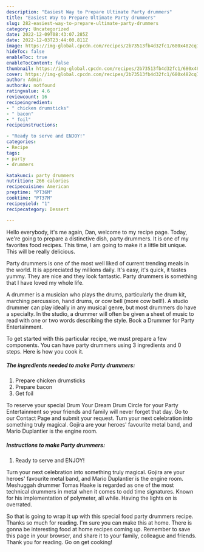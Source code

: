```yaml
---
description: "Easiest Way to Prepare Ultimate Party drummers"
title: "Easiest Way to Prepare Ultimate Party drummers"
slug: 282-easiest-way-to-prepare-ultimate-party-drummers
category: Uncategorized
date: 2022-12-09T08:43:07.285Z
date: 2022-12-03T23:44:00.811Z
image: https://img-global.cpcdn.com/recipes/2b73513fb4d32fc1/680x482cq70/party-drummers-recipe-main-photo.jpg
hideToc: false
enableToc: true
enableTocContent: false
thumbnail: https://img-global.cpcdn.com/recipes/2b73513fb4d32fc1/680x482cq70/party-drummers-recipe-main-photo.jpg
cover: https://img-global.cpcdn.com/recipes/2b73513fb4d32fc1/680x482cq70/party-drummers-recipe-main-photo.jpg
author: Admin
authorAv: notfound
ratingvalue: 4.6
reviewcount: 16
recipeingredient:
- " chicken drumsticks"
- " bacon"
- " foil"
recipeinstructions:

- "Ready to serve and ENJOY!"
categories:
- Recipe
tags:
- party
- drummers

katakunci: party drummers 
nutrition: 266 calories
recipecuisine: American
preptime: "PT36M"
cooktime: "PT37M"
recipeyield: "1"
recipecategory: Dessert

---
```



Hello everybody, it's me again, Dan, welcome to my recipe page. Today, we're going to prepare a distinctive dish, party drummers. It is one of my favorites food recipes. This time, I am going to make it a little bit unique. This will be really delicious.

Party drummers is one of the most well liked of current trending meals in the world. It is appreciated by millions daily. It's easy, it's quick, it tastes yummy. They are nice and they look fantastic. Party drummers is something that I have loved my whole life.

A drummer is a musician who plays the drums, particularly the drum kit, marching percussion, hand drums, or cow bell (more cow bell!). A studio drummer can play ideally in any musical genre, but most drummers do have a specialty. In the studio, a drummer will often be given a sheet of music to read with one or two words describing the style. Book a Drummer for Party Entertainment.


To get started with this particular recipe, we must prepare a few components. You can have party drummers using 3 ingredients and 0 steps. Here is how you cook it.

<!--inarticleads1-->

##### The ingredients needed to make Party drummers:

1. Prepare  chicken drumsticks
1. Prepare  bacon
1. Get  foil


To reserve your special Drum Your Dream Drum Circle for your Party Entertainment so your friends and family will never forget that day. Go to our Contact Page and submit your request. Turn your next celebration into something truly magical. Gojira are your heroes&#39; favourite metal band, and Mario Duplantier is the engine room. 

<!--inarticleads2-->

##### Instructions to make Party drummers:


1. Ready to serve and ENJOY!

Turn your next celebration into something truly magical. Gojira are your heroes&#39; favourite metal band, and Mario Duplantier is the engine room. Meshuggah drummer Tomas Haake is regarded as one of the most technical drummers in metal when it comes to odd time signatures. Known for his implementation of polymeter, all while. Having the lights on is overrated. 

So that is going to wrap it up with this special food party drummers recipe. Thanks so much for reading. I'm sure you can make this at home. There is gonna be interesting food at home recipes coming up. Remember to save this page in your browser, and share it to your family, colleague and friends. Thank you for reading. Go on get cooking!
